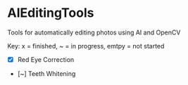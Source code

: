 # AIEditingTools
Tools for automatically editing photos using AI and OpenCV

Key: x = finished, ~ = in progress, emtpy = not started

- [x] Red Eye Correction
- [~] Teeth Whitening
